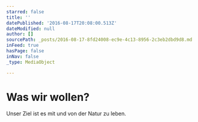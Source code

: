 ```yaml
---
starred: false
title: ''
datePublished: '2016-08-17T20:08:00.513Z'
dateModified: null
author: []
sourcePath: _posts/2016-08-17-8fd24008-ec9e-4c13-8956-2c3eb2dbd9d8.md
inFeed: true
hasPage: false
inNav: false
_type: MediaObject

---
```

# Was wir wollen?

Unser Ziel ist es mit und von der Natur zu leben.